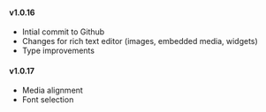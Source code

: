#### v1.0.16
- Intial commit to Github
- Changes for rich text editor (images, embedded media, widgets)
- Type improvements

#### v1.0.17
- Media alignment
- Font selection